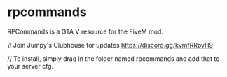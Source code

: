 # rpcommands
RPCommands is a GTA V resource for the FiveM mod.

\\\ Join Jumpy's Clubhouse for updates
https://discord.gg/kvmfRRpvH9

// To install, simply drag in the folder named rpcommands and add that to your server cfg.

